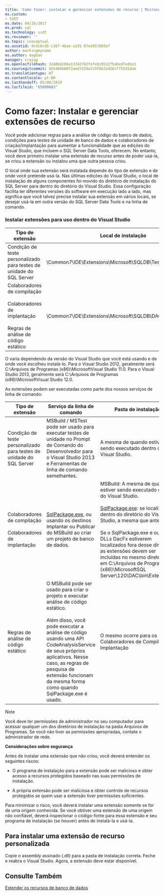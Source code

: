 ```yaml
---
title: 'Como fazer: instalar e gerenciar extensões de recurso | Microsoft Docs'
ms.custom:
- SSDT
ms.date: 04/26/2017
ms.prod: sql
ms.technology: ssdt
ms.reviewer: ''
ms.topic: conceptual
ms.assetid: 9cdc8cd5-c36f-4bee-a191-87ed457803e7
author: markingmyname
ms.author: maghan
manager: craigg
ms.openlocfilehash: 3240bd208a13342782fefeb19532fbabed7e81e1
ms.sourcegitcommit: bb5484b08f2aed3319a7c9f6b32d26cff5591dae
ms.translationtype: HT
ms.contentlocale: pt-BR
ms.lasthandoff: 05/06/2019
ms.locfileid: "65099683"
---
```

# <a name="how-to-install-and-manage-feature-extensions"></a>Como fazer: Instalar e gerenciar extensões de recurso
Você pode adicionar regras para a análise de código do banco de dados, condições para testes de unidade de banco de dados e colaboradores de criação/implantação para aumentar a funcionalidade que as edições do Visual Studio, que incluem o SQL Server Data Tools, oferecem. No entanto, você deve primeiro instalar uma extensão de recurso antes de poder usá-la, se criou a extensão ou instalou uma que outra pessoa criou.  
  
O local onde sua extensão será instalada depende do tipo de extensão e de onde você pretende usá-la. Nas últimas edições do Visual Studio, o local de instalação de alguns componentes foi movido do diretório de instalação do SQL Server para dentro do diretório do Visual Studio. Essa configuração facilita ter diferentes versões do software em execução lado a lado, mas significa que você talvez precise instalar sua extensão em vários locais, se desejar usá-la em outra versão do SQL Server Data Tools e na linha de comando.  
  
### <a name="installing-extensions-for-use-inside-visual-studio"></a>Instalar extensões para uso dentro do Visual Studio  
  
|Tipo de extensão|Local de instalação|  
|------------------|--------------------|  
|Condição de teste personalizado para testes de unidade do SQL Server|<Visual Studio Install Dir>\Common7\IDE\Extensions\\Microsoft\SQLDB\TestConditions|  
|Colaboradores de compilação<br /><br />Colaboradores de implantação<br /><br />Regras de análise de código estático|<Visual Studio Install Dir>\Common7\IDE\Extensions\\Microsoft\SQLDB\DAC\120\Extensions|  
  
O <Visual Studio Install Dir> varia dependendo da versão do Visual Studio que você está usando e de onde você escolheu instalá-lo. Para o Visual Studio 2012, geralmente será C:\Arquivos de Programas (x86)\\MicrosoftVisual Studio 11.0. Para o Visual Studio 2013, geralmente será C:\Arquivos de Programas (x86)\\MicrosoftVisual Studio 12.0.  
  
As extensões podem ser executadas como parte dos nossos serviços de linha de comando:  
  
|Tipo de extensão|Serviço da linha de comando|Pasta de instalação|  
|------------------|------------------------|------------------|  
|Condição de teste personalizado para testes de unidade do SQL Server|MSBuild / MSTest pode ser usado para executar testes de unidade no Prompt de Comando do Desenvolvedor para o Visual Studio 2013 e Ferramentas de linha de comando semelhantes.|A mesma de quando estiver sendo executado dentro do Visual Studio.|  
|Colaboradores de compilação<br /><br />Colaboradores de implantação|[SqlPackage.exe](../tools/sqlpackage.md), ou usando os destinos Implantar ou Publicar do MSBuild ao criar um projeto de banco de dados.|MSBuild: A mesma de quando estiver sendo executado dentro do Visual Studio.<br /><br />[SqlPackage.exe](../tools/sqlpackage.md): se localizado dentro do diretório do Visual Studio, a mesma que antes.<br /><br />Se o SqlPackage.exe e outras DLLs DacFx estiverem localizados fora desse diretório, as extensões devem ser incluídas no mesmo diretório ou em C:\Arquivos de Programas (x86)\\MicrosoftSQL Server\120\DAC\bin\Extensions.|  
|Regras de análise de código estático|O MSBuild pode ser usado para criar o projeto e executar análise de código estático.<br /><br />Além disso, você pode executar a análise de código usando uma API CodeAnalysisService de seus próprios aplicativos. Nesse caso, as regras de pesquisa de extensão funcionam da mesma forma como quando SqlPackage.exe é usado.|O mesmo ocorre para os Colaboradores de Compilação e Implantação|  
  
> [!NOTE]  
> Você deve ter permissões de administrador no seu computador para acessar qualquer um dos diretórios de instalação na pasta Arquivos de Programas. Se você não tiver as permissões apropriadas, contate o administrador de rede.  
  
**Considerações sobre segurança**  
  
Antes de instalar uma extensão que não criou, você deverá entender os seguintes riscos:  
  
-   O programa de instalação para a extensão pode ser malicioso e obter acesso a recursos protegidos baseado nas suas permissões de instalação.  
  
-   A própria extensão pode ser maliciosa e obter controle de recursos protegidos se quem usar a extensão tiver permissões suficientes.  
  
Para minimizar o risco, você deverá instalar uma extensão somente se for de uma origem conhecida. Se você obtiver uma extensão de uma origem não confiável, deverá inspecionar o código-fonte para essa extensão e seu programa de instalação (se houver) antes de instalá-la e usá-la.  
  
## <a name="to-install-a-custom-feature-extension"></a>Para instalar uma extensão de recurso personalizada  
Copie o assembly assinado (.dll) para a pasta de instalação correta. Feche e reabra o Visual Studio. Agora, a extensão deve estar disponível.  
  
## <a name="see-also"></a>Consulte Também  
[Estender os recursos de banco de dados](../ssdt/extending-the-database-features.md)  
  

